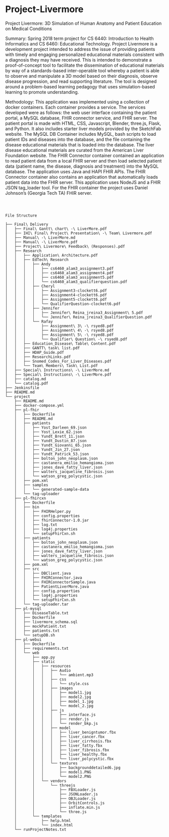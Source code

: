 # Project-Livermore

Project Livermore: 3D Simulation of Human Anatomy and Patient Education on Medical Conditions

Summary:
Spring 2018 term project for CS 6440: Introduction to Health Informatics and CS 6460: Educational Technology.
Project Livermore is a development project intended to address the issue of providing patients with timely and engaging personalized educational materials consistent with a diagnosis they may have received. This is intended to demonstrate a proof-of-concept tool to facilitate the dissemination of educational materials by way of a standards-based inter-operable tool whereby a patient is able to observe and manipulate a 3D model based on their diagnosis, observe disease progression, and read supporting literature. The tool is designed around a problem-based learning pedagogy that uses simulation-based learning to promote understanding.

Methodology:
This application was implemented using a collection of docker containers. Each container provides a service. The services developed were as follows: the web user interface containing the patient portal, a MySQL database, FHIR connector service, and FHIR server.
The patient portal is made with HTML, CSS, Javascript, Blender, three.js, Flask, and Python. It also includes starter liver models provided by the SketchFab website. The MySQL DB Container includes MySQL, bash scripts to load patient IDs and diseases into the database, and the file containing the disease educational materials that is loaded into the database. The liver disease educational materials are curated from the American Liver Foundation website. The FHIR Connector container contained an application to read patient data from a local FHIR server and then load selected patient data (patient name, the disease, diagnosis and treatment) into the MySQL database. The application uses Java and HAPI FHIR APIs. The FHIR Connector container also contains an application that automatically loads patient data into the FHIR server. This application uses NodeJS and a FHIR JSON tag_loader tool. For the FHIR container the project uses Daniel Johnson’s (Georgia Tech TA) FHIR server.
```



File Structure

├── Final\ Delivery
│   ├── Final\ Gantt\ chart\ -\ LiverMore.pdf
│   ├── IHI\ Final\ Project\ Presentation\ -\ Team\ Livermore.pdf
│   ├── Manual\ -\ LiverMore.md
│   ├── Manual\ -\ LiverMore.pdf
│   ├── Project\ Livermore\ Feedback\ (Responses).pdf
│   ├── Research
│   │   ├── Application\ Architecture.pdf
│   │   ├── EdTech\ Research
│   │   │   ├── Andy
│   │   │   │   ├── cs6460_alam3_assignment3.pdf
│   │   │   │   ├── cs6460_alam3_assignment4.pdf
│   │   │   │   ├── cs6460_alam3_assignment5.pdf
│   │   │   │   └── cs6460_alam3_qualifierquestion.pdf
│   │   │   ├── Cheryl
│   │   │   │   ├── Assignment3-clockett6.pdf
│   │   │   │   ├── Assignment4-clockett6.pdf
│   │   │   │   ├── Assignment5-clockett6.pdf
│   │   │   │   └── QualifierQuestion-clockett6.pdf
│   │   │   ├── Jennifer
│   │   │   │   ├── Jennifer\ Reina_jreina3_Assignment\ 5.pdf
│   │   │   │   └── Jennifer\ Reina_jreina3_QualifierQuestion.pdf
│   │   │   └── Rafay
│   │   │       ├── Assignment\ 3\ -\ rsyed8.pdf
│   │   │       ├── Assignment\ 4\ -\ rsyed8.pdf
│   │   │       ├── Assignment\ 5\ -\ rsyed8.pdf
│   │   │       └── Qualifier\ Question\ -\ rsyed8.pdf
│   │   ├── Education_Disease\ Table\ Content.pdf
│   │   ├── GANTT\ task\ list.pdf
│   │   ├── HDAP_Guide.pdf
│   │   ├── ResearchLinks.pdf
│   │   ├── Snomed_Codes_For_Liver_Diseases.pdf
│   │   └── Team\ Members\ Task\ List.pdf
│   ├── Special\ Instructions\ -\ LiverMore.md
│   ├── Special\ Instructions\ -\ LiverMore.pdf
│   ├── catalog.md
│   └── catalog.pdf
├── Jenkinsfile
├── README.md
└── project
    ├── README.md
    ├── docker-compose.yml
    ├── pl-fhir
    │   ├── Dockerfile
    │   ├── README.md
    │   ├── patients
    │   │   ├── Yost_Darleen_69.json
    │   │   ├── Yost_Lexie_62.json
    │   │   ├── Yundt_Brett_11.json
    │   │   ├── Yundt_Dustin_87.json
    │   │   ├── Yundt_Giovanni_65.json
    │   │   ├── Yundt_Jin_27.json
    │   │   ├── Yundt_Patrick_53.json
    │   │   ├── bolton_john_neoplasm.json
    │   │   ├── castanera_emilio_hemangioma.json
    │   │   ├── jones_dave_fatty_liver.json
    │   │   ├── walters_jacqueline_fibrosis.json
    │   │   └── watson_greg_polycystic.json
    │   ├── pom.xml
    │   ├── samples
    │   │   └── generated-sample-data
    │   └── tag-uploader
    ├── pl-fhircxn
    │   ├── Dockerfile
    │   ├── bin
    │   │   ├── FHIRHelper.py
    │   │   ├── config.properties
    │   │   ├── fhirConnector-1.0.jar
    │   │   ├── log.txt
    │   │   ├── log4j.properties
    │   │   └── setupFhirCxn.sh
    │   ├── patients
    │   │   ├── bolton_john_neoplasm.json
    │   │   ├── castanera_emilio_hemangioma.json
    │   │   ├── jones_dave_fatty_liver.json
    │   │   ├── walters_jacqueline_fibrosis.json
    │   │   └── watson_greg_polycystic.json
    │   ├── pom.xml
    │   ├── src
    │   │   ├── DBClient.java
    │   │   ├── FHIRConnector.java
    │   │   ├── FHIRConnectorSample.java
    │   │   ├── PatientLiverMore.java
    │   │   ├── config.properties
    │   │   ├── log4j.properties
    │   │   └── setupFhirCxn.sh
    │   └── tag-uploader.tar
    ├── pl-mysql
    │   ├── DiseaseTable.txt
    │   ├── Dockerfile
    │   ├── livermore_schema.sql
    │   ├── mockPatient.txt
    │   ├── patients.txt
    │   └── setupDB.sh
    ├── pl-webui
    │   ├── Dockerfile
    │   ├── requirements.txt
    │   └── web
    │       ├── app.py
    │       ├── static
    │       │   ├── resources
    │       │   │   ├── Audio
    │       │   │   │   └── ambient.mp3
    │       │   │   ├── css
    │       │   │   │   └── style.css
    │       │   │   ├── images
    │       │   │   │   ├── model1.jpg
    │       │   │   │   ├── model2.jpg
    │       │   │   │   ├── model_1.jpg
    │       │   │   │   └── model_2.jpg
    │       │   │   ├── js
    │       │   │   │   ├── interface.js
    │       │   │   │   ├── render.js
    │       │   │   │   └── render_bkp.js
    │       │   │   ├── model
    │       │   │   │   ├── liver_benigntumor.fbx
    │       │   │   │   ├── liver_cancer.fbx
    │       │   │   │   ├── liver_cirrhosis.fbx
    │       │   │   │   ├── liver_fatty.fbx
    │       │   │   │   ├── liver_fibrosis.fbx
    │       │   │   │   ├── liver_healthy.fbx
    │       │   │   │   └── liver_polycystic.fbx
    │       │   │   └── textures
    │       │   │       ├── backgrounddetailed6.jpg
    │       │   │       ├── model1.PNG
    │       │   │       └── model2.PNG
    │       │   └── vendors
    │       │       └── threejs
    │       │           ├── FBXLoader.js
    │       │           ├── JSONLoader.js
    │       │           ├── OBJLoader.js
    │       │           ├── OrbitControls.js
    │       │           ├── inflate.min.js
    │       │           └── three.js
    │       └── templates
    │           ├── help.html
    │           └── index.html
    └── runProjectNotes.txt
```
